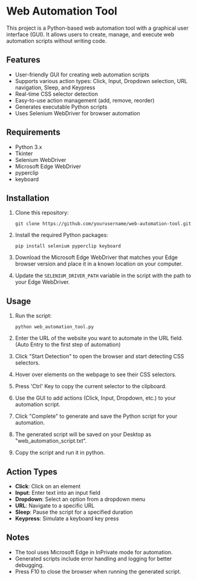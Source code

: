 # Web Automation Tool

This project is a Python-based web automation tool with a graphical user interface (GUI). It allows users to create, manage, and execute web automation scripts without writing code.

## Features

- User-friendly GUI for creating web automation scripts
- Supports various action types: Click, Input, Dropdown selection, URL navigation, Sleep, and Keypress
- Real-time CSS selector detection
- Easy-to-use action management (add, remove, reorder)
- Generates executable Python scripts
- Uses Selenium WebDriver for browser automation

## Requirements

- Python 3.x
- Tkinter
- Selenium WebDriver
- Microsoft Edge WebDriver
- pyperclip
- keyboard

## Installation

1. Clone this repository:
   ```
   git clone https://github.com/yourusername/web-automation-tool.git
   ```

2. Install the required Python packages:
   ```
   pip install selenium pyperclip keyboard
   ```

3. Download the Microsoft Edge WebDriver that matches your Edge browser version and place it in a known location on your computer.

4. Update the `SELENIUM_DRIVER_PATH` variable in the script with the path to your Edge WebDriver.

## Usage

1. Run the script:
   ```
   python web_automation_tool.py
   ```

2. Enter the URL of the website you want to automate in the URL field. (Auto Entry to the first step of automation)

3. Click "Start Detection" to open the browser and start detecting CSS selectors.

4. Hover over elements on the webpage to see their CSS selectors.

5. Press 'Ctrl' Key to copy the current selector to the clipboard.

6. Use the GUI to add actions (Click, Input, Dropdown, etc.) to your automation script.

7. Click "Complete" to generate and save the Python script for your automation.

8. The generated script will be saved on your Desktop as "web_automation_script.txt".

9. Copy the script and run it in python.

## Action Types

- **Click**: Click on an element
- **Input**: Enter text into an input field
- **Dropdown**: Select an option from a dropdown menu
- **URL**: Navigate to a specific URL
- **Sleep**: Pause the script for a specified duration
- **Keypress**: Simulate a keyboard key press

## Notes

- The tool uses Microsoft Edge in InPrivate mode for automation.
- Generated scripts include error handling and logging for better debugging.
- Press F10 to close the browser when running the generated script.
